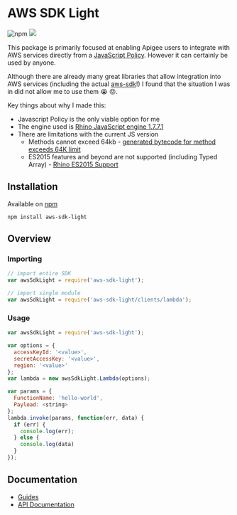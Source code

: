 # AWS SDK Light

![npm](https://img.shields.io/npm/v/aws-sdk-light)
![](https://github.com/karopolopoulos/aws-sdk-light/workflows/ci/badge.svg)

This package is primarily focused at enabling Apigee users to integrate with AWS services directly from a [JavaScript Policy](https://docs.apigee.com/api-platform/reference/policies/javascript-policy). However it can certainly be used by anyone.

Although there are already many great libraries that allow integration into AWS services (including the actual [aws-sdk](https://www.npmjs.com/package/aws-sdk)!) I found that the situation I was in did not allow me to use them :sob: :rage:.

Key things about why I made this:

- Javascript Policy is the only viable option for me
- The engine used is [Rhino JavaScript engine 1.7.7.1](https://docs.apigee.com/release/supported-software.html#apigeeedgecloud-javascript)
- There are limitations with the current JS version
  - Methods cannot exceed 64kb - [generated bytecode for method exceeds 64K limit](http://www.programmersought.com/article/5394215653/)
  - ES2015 features and beyond are not supported (including Typed Array) - [Rhino ES2015 Support](https://mozilla.github.io/rhino/compat/engines.html)

## Installation

Available on [npm](https://www.npmjs.com/package/aws-sdk-light)

```shell
npm install aws-sdk-light
```

## Overview

### Importing

```js
// import entire SDK
var awsSdkLight = require('aws-sdk-light');

// import single module
var awsSdkLight = require('aws-sdk-light/clients/lambda');
```

### Usage

```js
var awsSdkLight = require('aws-sdk-light');

var options = {
  accessKeyId: '<value>',
  secretAccessKey: '<value>',
  region: '<value>'
};
var lambda = new awsSdkLight.Lambda(options);

var params = {
  FunctionName: 'hello-world',
  Payload: <string>
};
lambda.invoke(params, function(err, data) {
  if (err) {
    console.log(err);
  } else {
    console.log(data)
  }
});
```

## Documentation

- [Guides](docs/guides.md)
- [API Documentation](docs/api.md)
